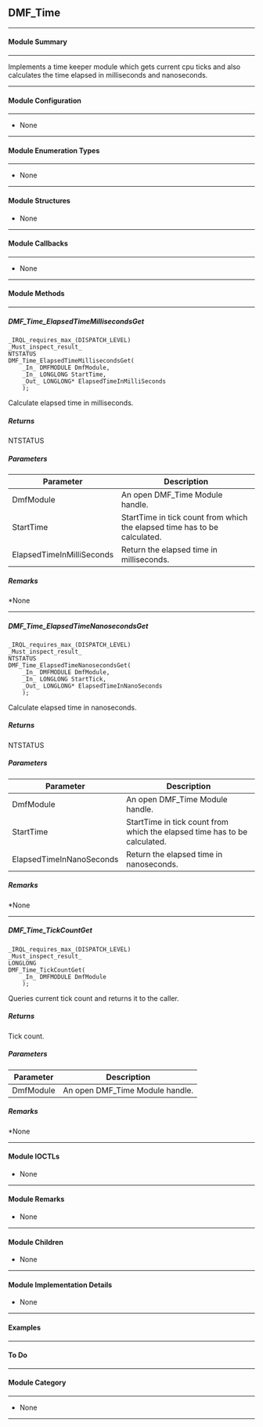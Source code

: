 ## DMF_Time

-----------------------------------------------------------------------------------------------------------------------------------

#### Module Summary

-----------------------------------------------------------------------------------------------------------------------------------

Implements a time keeper module which gets current cpu ticks and also calculates the time elapsed in milliseconds and nanoseconds.

-----------------------------------------------------------------------------------------------------------------------------------

#### Module Configuration

-----------------------------------------------------------------------------------------------------------------------------------
* None
-----------------------------------------------------------------------------------------------------------------------------------

#### Module Enumeration Types

-----------------------------------------------------------------------------------------------------------------------------------
* None
-----------------------------------------------------------------------------------------------------------------------------------

#### Module Structures

* None

-----------------------------------------------------------------------------------------------------------------------------------

#### Module Callbacks

-----------------------------------------------------------------------------------------------------------------------------------
* None

-----------------------------------------------------------------------------------------------------------------------------------

#### Module Methods

-----------------------------------------------------------------------------------------------------------------------------------

##### DMF_Time_ElapsedTimeMillisecondsGet

````
_IRQL_requires_max_(DISPATCH_LEVEL)
_Must_inspect_result_
NTSTATUS
DMF_Time_ElapsedTimeMillisecondsGet(
    _In_ DMFMODULE DmfModule,
    _In_ LONGLONG StartTime,
    _Out_ LONGLONG* ElapsedTimeInMilliSeconds
    );
````

Calculate elapsed time in milliseconds.

##### Returns

NTSTATUS

##### Parameters
Parameter | Description
----|----
DmfModule | An open DMF_Time Module handle.
StartTime | StartTime in tick count from which the elapsed time has to be calculated.
ElapsedTimeInMilliSeconds | Return the elapsed time in milliseconds.

##### Remarks

*None

-----------------------------------------------------------------------------------------------------------------------------------

##### DMF_Time_ElapsedTimeNanosecondsGet

````
_IRQL_requires_max_(DISPATCH_LEVEL)
_Must_inspect_result_
NTSTATUS
DMF_Time_ElapsedTimeNanosecondsGet(
    _In_ DMFMODULE DmfModule,
    _In_ LONGLONG StartTick,
    _Out_ LONGLONG* ElapsedTimeInNanoSeconds
    );
````

Calculate elapsed time in nanoseconds.

##### Returns

NTSTATUS

##### Parameters
Parameter | Description
----|----
DmfModule | An open DMF_Time Module handle.
StartTime | StartTime in tick count from which the elapsed time has to be calculated.
ElapsedTimeInNanoSeconds | Return the elapsed time in nanoseconds.

##### Remarks

*None

-----------------------------------------------------------------------------------------------------------------------------------

##### DMF_Time_TickCountGet

````
_IRQL_requires_max_(DISPATCH_LEVEL)
_Must_inspect_result_
LONGLONG
DMF_Time_TickCountGet(
    _In_ DMFMODULE DmfModule
    );
````

Queries current tick count and returns it to the caller.

##### Returns

Tick count.

##### Parameters
Parameter | Description
----|----
DmfModule | An open DMF_Time Module handle.

##### Remarks

*None

-----------------------------------------------------------------------------------------------------------------------------------

#### Module IOCTLs

* None

-----------------------------------------------------------------------------------------------------------------------------------

#### Module Remarks

* None

-----------------------------------------------------------------------------------------------------------------------------------

#### Module Children

* None

-----------------------------------------------------------------------------------------------------------------------------------

#### Module Implementation Details

* None

-----------------------------------------------------------------------------------------------------------------------------------

#### Examples

-----------------------------------------------------------------------------------------------------------------------------------

#### To Do

-----------------------------------------------------------------------------------------------------------------------------------
#### Module Category

-----------------------------------------------------------------------------------------------------------------------------------

* None

-----------------------------------------------------------------------------------------------------------------------------------

